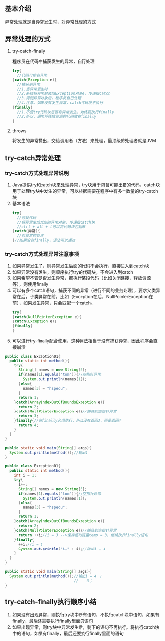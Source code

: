 ## 基本介绍

异常处理就是当异常发生时，对异常处理的方式

## 异常处理的方式

1. try-catch-finally
   
   程序员在代码中捕获发生的异常，自行处理
   ```java
   try{
     //代码可能有异常
   }catch(Exception e){
     //捕获到异常
     //1.当异常发生时
     //2.系统将异常封装成Exception对象e，传递给catch
     //3.得到异常对象后，程序员自己处理
     //4.注意。如果没有发生异常，catch代码块不执行
   }finally{
     //1.不管try代码块是否有异常发生，始终要执行finally
     //2.所以，通常将释放资源的代码放在finally
   }
   ```
2. throws
   
   将发生的异常抛出，交给调用者（方法）来处理，最顶级的处理者就是JVM

## try-catch异常处理

### try-catch方式处理异常说明

1. Java提供try和catch块来处理异常，try块用于包含可能出错的代码，catch块用于处理try块中发生的异常，可以根据需要在程序中有多个数量的try-catch块
2. 基本语法
   ```java
   try{
     //可疑代码
     //将异常生成对应的异常对象，传递给catch块
     //ctrl + alt + t可以将代码块包起来
   }catch(异常){
     //对异常的处理
   }//如果没有finally，语法可以通过
   ```

### try-catch方式处理异常注意事项

1. 如果异常发生了，则异常发生后面的代码不会执行，直接进入到catch块
2. 如果异常没有发生，则顺序执行try的代码块，不会进入到catch
3. 如果希望不管是否发生异常，都执行某段代码（比如关闭连接，释放资源等），则使用finally
4. 可以有多个catch语句，捕获不同的异常（进行不同的业务处理），要求父类异常在后，子类异常在前，比如（Exception在后，NullPointerException在前），如果发生异常，只会匹配一个catch。
   ```java
   try{
   }catch(NullPointerException e){
   }catch(Exception e){
   }finally{
   }
   ```
5. 可以进行try-finally配合使用，这种用法相当于没有捕获异常，因此程序会直接崩溃

```java
public class Exception01{
  public static int method(){
    try{
      String[] names = new String[3];
      if(names[1].equals("tom")){//空指针异常
        System.out.println(names[1]);
      }else{
        names[3] = "hspedu";
      }
      return 1;
    }catch(ArrayIndexOutOfBoundsException e){
      return 2;
    }catch(NullPointerException e){//捕获到空指针异常
      return 3;
    }finally{//但finally必须执行，所以没有返回3，而是返回4
      return 4;
    }
  }
}

public static void main(String[] args){
  System.out.println(method());//输出4
}
```

```java
public class Exception01{
  public static int method(){
    int i = 1;
    try{
      i++;
      String[] names = new String[3];
      if(names[1].equals("tom")){//空指针异常
        System.out.println(names[1]);
      }else{
        names[3] = "hspedu";
      }
      return 1;
    }catch(ArrayIndexOutOfBoundsException e){
      return 2;
    }catch(NullPointerException e){//捕获到空指针异常
      return ++i;//i = 3 -->保存临时变量temp = 3，继续执行finally语句
    }finally{
      ++i;//i = 4
      System.out.println("i=" + i);//输出i = 4
    }
  }
}

public static void main(String[] args){
  System.out.println(method());//输出i = 4 ；
                               //    3；
}
```

## try-catch-finally执行顺序小结

1. 如果没有出现异常，则执行try块中所有语句，不执行catch块中语句，如果有finally，最后还需要执行finally里面的语句
2. 如果出现异常，则try块中异常发生后，剩下的语句不再执行。将执行catch块中的语句，如果有finally，最后还要执行finally里面的语句
